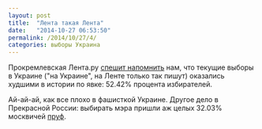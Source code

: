 ```yaml
---
layout: post
title:  "Лента такая Лента"
date:   "2014-10-27 06:53:50"
permalink: /2014/10/27/4/
categories: выборы Украина
---
```


Прокремлевская Лента.ру
[спешит напомнить](http://lenta.ru/news/2014/10/27/ukraine/) нам, что
текущие выборы в Украине ("на Украине", на Ленте только так пишут)
оказались худшими в истории по явке: 52.42% процента избирателей.

Ай-ай-ай, как все плохо в фашисткой Украине. Другое дело в Прекрасной
России: выбирать мэра пришли аж целых 32.03% москвичей
[пруф](https://ru.wikipedia.org/wiki/%D0%92%D1%8B%D0%B1%D0%BE%D1%80%D1%8B_%D0%BC%D1%8D%D1%80%D0%B0_%D0%9C%D0%BE%D1%81%D0%BA%D0%B2%D1%8B_(2013)
).
